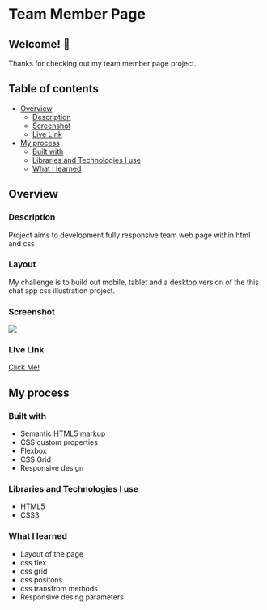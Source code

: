 # Team Member Page

## Welcome! 👋

Thanks for checking out my team member page project.

## Table of contents

- [Overview](#overview)
  - [Description](#description)
  - [Screenshot](#screenshot)
  - [Live Link](#live-link)
- [My process](#my-process)
  - [Built with](#built-with)
  - [Libraries and Technologies I use](#libraries-and-technologies-i-use)
  - [What I learned](#what-i-learned)

## Overview

### Description

Project aims to development fully responsive team web page within html and css

### Layout

My challenge is to build out mobile, tablet and a desktop version of the this chat app css illustration project. 

### Screenshot

![](https://github.com/Oz-MT/team-member/blob/master/views/Views%20(1500%20%C3%97%201500%20piksel).png)

### Live Link

[Click Me!](https://oz-mt.github.io/team-member/)

## My process

### Built with

- Semantic HTML5 markup
- CSS custom properties
- Flexbox
- CSS Grid
- Responsive design

### Libraries and Technologies I use
 
 * HTML5
 * CSS3

### What I learned

- Layout of the page
- css flex
- css grid 
- css positons
- css transfrom methods
- Responsive desing parameters 
